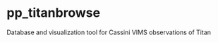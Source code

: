 pp_titanbrowse
==============

Database and visualization tool for Cassini VIMS observations of Titan